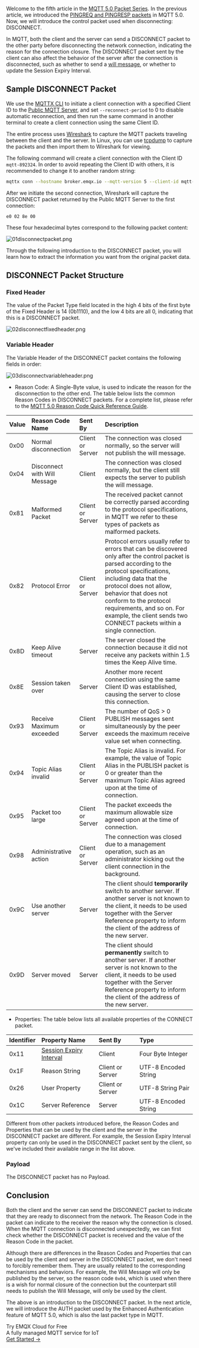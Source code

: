 Welcome to the fifth article in the [MQTT 5.0 Packet Series](https://www.emqx.com/en/blog/introduction-to-mqtt-control-packets). In the previous article, we introduced the [PINGREQ and PINGRESP packets](https://www.emqx.com/en/blog/mqtt-5-0-control-packets-04-pingreq-pingresp) in MQTT 5.0. Now, we will introduce the control packet used when disconnecting: DISCONNECT.

In MQTT, both the client and the server can send a DISCONNECT packet to the other party before disconnecting the network connection, indicating the reason for the connection closure. The DISCONNECT packet sent by the client can also affect the behavior of the server after the connection is disconnected, such as whether to send a [will message](https://www.emqx.com/en/blog/use-of-mqtt-will-message), or whether to update the Session Expiry Interval.

## Sample DISCONNECT Packet

We use the [MQTTX CLI](https://mqttx.app/) to initiate a client connection with a specified Client ID to the [Public MQTT Server](http://broker.emqx.io), and set `--reconnect-period` to 0 to disable automatic reconnection, and then run the same command in another terminal to create a client connection using the same Client ID.

The entire process uses [Wireshark](https://www.wireshark.org/) to capture the MQTT packets traveling between the client and the server. In Linux, you can use [tcpdump](https://en.wikipedia.org/wiki/Tcpdump) to capture the packets and then import them to Wireshark for viewing.

The following command will create a client connection with the Client ID `mqtt-892324`. In order to avoid repeating the Client ID with others, it is recommended to change it to another random string:

```bash
mqttx conn --hostname broker.emqx.io --mqtt-version 5 --client-id mqtt-892324 \ --reconnect-period 0
```

After we initiate the second connection, Wireshark will capture the DISCONNECT packet returned by the Public MQTT Server to the first connection:

```
e0 02 8e 00
```

These four hexadecimal bytes correspond to the following packet content:

![01disconnectpacket.png](https://assets.emqx.com/images/ed0592c988b7fc7869dae227a431a053.png)

Through the following introduction to the DISCONNECT packet, you will learn how to extract the information you want from the original packet data.

## DISCONNECT Packet Structure

### Fixed Header

The value of the Packet Type field located in the high 4 bits of the first byte of the Fixed Header is 14 (0b1110), and the low 4 bits are all 0, indicating that this is a DISCONNECT packet.

![02disconnectfixedheader.png](https://assets.emqx.com/images/3164fc20dfc619af9be401e63e0459c8.png)

### Variable Header

The Variable Header of the DISCONNECT packet contains the following fields in order:

![03disconnectvariableheader.png](https://assets.emqx.com/images/11124887504b81d0004c4bd90484066c.png)

- Reason Code: A Single-Byte value, is used to indicate the reason for the disconnection to the other end. The table below lists the common Reason Codes in DISCONNECT packets. For a complete list, please refer to the [MQTT 5.0 Reason Code Quick Reference Guide](https://www.emqx.com/en/blog/mqtt5-new-features-reason-code-and-ack).

| **Value** | **Reason Code Name**         | **Sent By**      | **Description**                                              |
| :-------- | :--------------------------- | :--------------- | :----------------------------------------------------------- |
| 0x00      | Normal disconnection         | Client or Server | The connection was closed normally, so the server will not publish the will message. |
| 0x04      | Disconnect with Will Message | Client           | The connection was closed normally, but the client still expects the server to publish the will message. |
| 0x81      | Malformed Packet             | Client or Server | The received packet cannot be correctly parsed according to the protocol specifications, in MQTT we refer to these types of packets as malformed packets. |
| 0x82      | Protocol Error               | Client or Server | Protocol errors usually refer to errors that can be discovered only after the control packet is parsed according to the protocol specifications, including data that the protocol does not allow, behavior that does not conform to the protocol requirements, and so on. For example, the client sends two CONNECT packets within a single connection. |
| 0x8D      | Keep Alive timeout           | Server           | The server closed the connection because it did not receive any packets within 1.5 times the Keep Alive time. |
| 0x8E      | Session taken over           | Server           | Another more recent connection using the same Client ID was established, causing the server to close this connection. |
| 0x93      | Receive Maximum exceeded     | Client or Server | The number of QoS > 0 PUBLISH messages sent simultaneously by the peer exceeds the maximum receive value set when connecting. |
| 0x94      | Topic Alias invalid          | Client or Server | The Topic Alias is invalid. For example, the value of Topic Alias in the PUBLISH packet is 0 or greater than the maximum Topic Alias agreed upon at the time of connection. |
| 0x95      | Packet too large             | Client or Server | The packet exceeds the maximum allowable size agreed upon at the time of connection. |
| 0x98      | Administrative action        | Client or Server | The connection was closed due to a management operation, such as an administrator kicking out the client connection in the background. |
| 0x9C      | Use another server           | Server           | The client should **temporarily** switch to another server. If another server is not known to the client, it needs to be used together with the Server Reference property to inform the client of the address of the new server. |
| 0x9D      | Server moved                 | Server           | The client should **permanently** switch to another server. If another server is not known to the client, it needs to be used together with the Server Reference property to inform the client of the address of the new server. |

- Properties: The table below lists all available properties of the CONNECT packet.

| **Identifier** | **Property Name**                                            | **Sent By**      | **Type**             |
| :------------- | :----------------------------------------------------------- | :--------------- | :------------------- |
| 0x11           | [Session Expiry Interval](https://www.emqx.com/en/blog/mqtt5-new-feature-clean-start-and-session-expiry-interval) | Client           | Four Byte Integer    |
| 0x1F           | Reason String                                                | Client or Server | UTF-8 Encoded String |
| 0x26           | User Property                                                | Client or Server | UTF-8 String Pair    |
| 0x1C           | Server Reference                                             | Server           | UTF-8 Encoded String |

Different from other packets introduced before, the Reason Codes and Properties that can be used by the client and the server in the DISCONNECT packet are different. For example, the Session Expiry Interval property can only be used in the DISCONNECT packet sent by the client, so we've included their available range in the list above.

### Payload

The DISCONNECT packet has no Payload.

## Conclusion

Both the client and the server can send the DISCONNECT packet to indicate that they are ready to disconnect from the network. The Reason Code in the packet can indicate to the receiver the reason why the connection is closed. When the MQTT connection is disconnected unexpectedly, we can first check whether the DISCONNECT packet is received and the value of the Reason Code in the packet.

Although there are differences in the Reason Codes and Properties that can be used by the client and server in the DISCONNECT packet, we don't need to forcibly remember them. They are usually related to the corresponding mechanisms and behaviors. For example, the Will Message will only be published by the server, so the reason code `0x04`, which is used when there is a wish for normal closure of the connection but the counterpart still needs to publish the Will Message, will only be used by the client.

The above is an introduction to the DISCONNECT packet. In the next article, we will introduce the AUTH packet used by the Enhanced Authentication feature of MQTT 5.0, which is also the last packet type in MQTT.

<section class="promotion">
    <div>
        Try EMQX Cloud for Free
        <div class="is-size-14 is-text-normal has-text-weight-normal">A fully managed MQTT service for IoT</div>
    </div>
    <a href="https://accounts.emqx.com/signup?continue=https://cloud-intl.emqx.com/console/deployments/0?oper=new" class="button is-gradient px-5">Get Started →</a>
</section>
